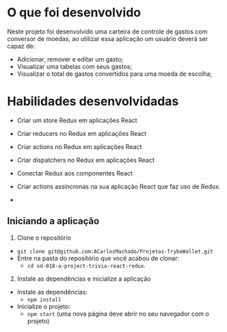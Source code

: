 # O que foi desenvolvido
Neste projeto foi desenvolvido uma carteira de controle de gastos com conversor de moedas, ao utilizar essa aplicação um usuário deverá ser capaz de:

- Adicionar, remover e editar um gasto;
- Visualizar uma tabelas com seus gastos;
- Visualizar o total de gastos convertidos para uma moeda de escolha;

# Habilidades desenvolvidadas

- Criar um store Redux em aplicações React

- Criar reducers no Redux em aplicações React

- Criar actions no Redux em aplicações React

- Criar dispatchers no Redux em aplicações React

- Conectar Redux aos componentes React

- Criar actions assíncronas na sua aplicação React que faz uso de Redux.
- 
## Iniciando a aplicação

1. Clone o repositório
  * `git clone git@github.com:ACarlosMachado/Projetos-TrybeWallet.git`
  * Entre na pasta do repositório que você acabou de clonar:
    * `cd sd-018-a-project-trivia-react-redux`.

2. Instale as dependências e inicialize a aplicação
  * Instale as dependências:
    * `npm install`
  * Inicialize o projeto:
    * `npm start` (uma nova página deve abrir no seu navegador com o projeto)




